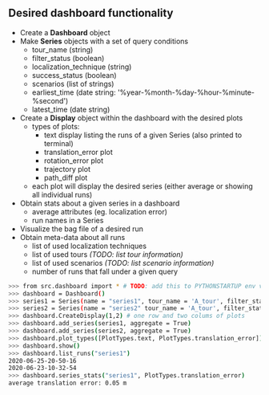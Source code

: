 ## Desired dashboard functionality 
- Create a **Dashboard** object 
- Make **Series** objects with a set of query conditions
  - tour_name (string)
  - filter_status (boolean)
  - localization_technique (string)
  - success_status (boolean)
  - scenarios (list of strings)
  - earliest_time (date string: '%year-%month-%day-%hour-%minute-%second')
  - latest_time (date string)
- Create a **Display** object within the dashboard with the desired plots
  - types of plots:
    - text display listing the runs of a given Series (also printed to terminal)
    - translation_error plot
    - rotation_error plot
    - trajectory plot
    - path_diff plot
  - each plot will display the desired series (either average or showing all individual runs)
- Obtain stats about a given series in a dashboard 
  - average attributes (eg. localization error)
  - run names in a Series
- Visualize the bag file of a desired run
- Obtain meta-data about all runs
  - list of used localization techniques 
  - list of used tours *(TODO: list tour information)*
  - list of used scenarios *(TODO: list scenario information)*
  - number of runs that fall under a given query
  
```bash
>>> from src.dashboard import * # TODO: add this to PYTHONSTARTUP env variable
>>> dashboard = Dashboard()
>>> series1 = Series(name = "series1", tour_name = 'A_tour', filter_status = 'true')
>>> series2 = Series(name = "series2" tour_name = 'A_tour', filter_status = 'false')
>>> dashboard.CreateDisplay(1,2) # one row and two colums of plots
>>> dashboard.add_series(series1, aggregate = True)
>>> dashboard.add_series(series2, aggregate = True)
>>> dashboard.plot_types([PlotTypes.text, PlotTypes.translation_error])
>>> dashboard.show()
>>> dashboard.list_runs("series1")
2020-06-25-20-50-16
2020-06-23-10-32-54
>>> dashboard.series_stats("series1", PlotTypes.translation_error)
average translation error: 0.05 m 
```